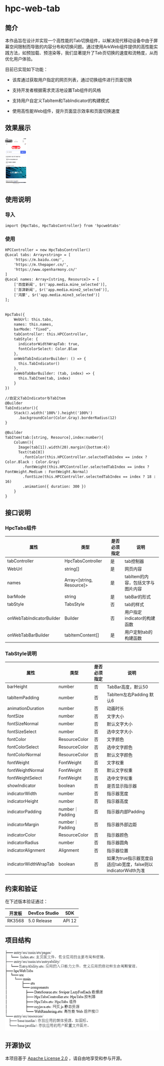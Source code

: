 

# hpc-web-tab

## 简介

本作品旨在设计并实现一个高性能的Tab切换组件，以解决现代移动设备中由于屏幕空间限制而导致的内容分布和切换问题。通过使用ArkWeb组件提供的高性能实践方法，如预加载、预渲染等，我们显著提升了Tab页切换的速度和流畅度，从而优化用户体验。

目前已实现如下功能：

- 该库通过获取用户指定的网页列表，通过切换组件进行页面切换

- 支持开发者根据需求灵活地设置Tab组件的风格

- 支持用户自定义TabItem和TabIndicator的构建模式

- 使用高性能Web组件，提升页面显示效率和页面切换速度

## 效果展示

<img src="./image/show.png" alt="show" style="zoom: 15%;" />



## 使用说明

### 导入

```
import {HpcTabs, HpcTabsController} from 'hpcwebtabs'
```

### 使用

```
HPCController = new HpcTabsController()
@Local tabs: Array<string> = [
    'https://m.baidu.com/',
    'https://m.thepaper.cn/',
    'https://www.openharmony.cn/'
]
@Local names: Array<[string, Resource]> = [
    ['百度新闻', $r('app.media.mine_selected')],
    ['澎湃新闻', $r('app.media.mine2_selected')],
    ['鸿蒙', $r('app.media.mine3_selected')]
];


HpcTabs({
    WebUrl: this.tabs,
    names: this.names,
    barMode: "fixed",
    tabController: this.HPCController,
    tabStyle: {
      indicatorWidthWrapTab: true,
      fontColorSelect: Color.Blue
    },
    onWebTabIndicatorBuilder: () => {
      this.TabIndicator()
    },
    onWebTabBarBuilder: (tab, index) => {
      this.TabItem(tab, index)
    }
})

//自定义TabIndicator与TabItem
@Builder
TabIndicator(){
    Stack().width('100%').height('100%')
      .backgroundColor(Color.Gray).borderRadius(12)
}

@Builder
TabItem(tab:[string, Resource],index:number){
    Column(){
      Image(tab[1]).width(20).margin({bottom:4})
      Text(tab[0])
        .fontColor(this.HPCController.selectedTabIndex == index ? Color.Black : Color.Gray)
        .fontWeight(this.HPCController.selectedTabIndex == index ? FontWeight.Medium : FontWeight.Normal)
        .fontSize(this.HPCController.selectedTabIndex == index ? 18 : 16)
        .animation({ duration: 300 })
    }
}
```





## 接口说明

### HpcTabs组件

| 属性                     | 类型                      | 是否必须指定 | 说明                              |
| ------------------------ | ------------------------- | ------------ | --------------------------------- |
| tabController            | HpcTabsController         | 是           | tab控制器                         |
| WebUrl                   | string[]                  | 是           | 网页内容                          |
| names                    | Array<[string, Resource]> | 是           | tabItem的内容，包括文字与图片内容 |
| barMode                  | string                    | 是           | tabBar的形式                      |
| tabStyle                 | TabsStyle                 | 否           | tab的样式                         |
| onWebTabIndicatorBuilder | Builder                   | 否           | 用户指定indicator的构建函数       |
| onWebTabBarBuilder       | tabItemContent[]          | 是           | 用户定制tab的构建函数             |



### TabStyle说明

| 属性                  | 类型            | 是否必须指定 | 说明                                                         |
| --------------------- | --------------- | ------------ | ------------------------------------------------------------ |
| barHeight             | number          | 否           | TabBar高度，默认50                                           |
| tabItemPadding        | number          | 否           | TabItem左右Padding 默认6                                     |
| animationDuration     | number          | 否           | 动画时长                                                     |
| fontSize              | number          | 否           | 文字大小                                                     |
| fontSizeNormal        | number          | 否           | 默认文字大小                                                 |
| fontSizeSelect        | number          | 否           | 选中文字大小                                                 |
| fontColor             | ResourceColor   | 否           | 文字颜色                                                     |
| fontColorSelect       | ResourceColor   | 否           | 选中文字颜色                                                 |
| fontColorNormal       | ResourceColor   | 否           | 默认文字颜色                                                 |
| fontWeight            | FontWeight      | 否           | 文字权重                                                     |
| fontWeightNormal      | FontWeight      | 否           | 默认文字权重                                                 |
| fontWeightSelect      | FontWeight      | 否           | 选中文字权重                                                 |
| showIndicator         | boolean         | 否           | 是否显示指示器                                               |
| indicatorWidth        | number          | 否           | 指示器宽度                                                   |
| indicatorHeight       | number          | 否           | 指示器高度                                                   |
| indicatorPadding      | number｜Padding | 否           | 指示器内部Padding                                            |
| indicatorMargin       | number｜Padding | 否           | 指示器外部边距                                               |
| indicatorColor        | ResourceColor   | 否           | 指示器颜色                                                   |
| indicatorRadius       | number          | 否           | 指示器圆角                                                   |
| indicatorAlignment    | Alignment       | 否           | 指示器位置                                                   |
| indicatorWidthWrapTab | boolean         | 否           | 如果为true指示器宽度自适应tab宽度，false则以indicatorWidth为准 |



## 约束和验证

在下述版本验证通过：

| 开发板 | DevEco Studio | SDK    |
| ------ | ------------- | ------ |
| RK3568 | 5.0 Release   | API 12 |
|        |               |        |



## 项目结构

<img src="./image/tree.png" alt="show" style="zoom: 100%;" />

## 开源协议

本项目基于 [Apache License 2.0](https://gitee.com/link?target=https%3A%2F%2Fwww.apache.org%2Flicenses%2FLICENSE-2.0.html) ，请自由地享受和参与开源。
